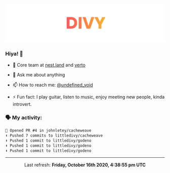
![](https://github.com/divy-work/divy-work/raw/master/assets/divy.png)

### Hiya! 👋

- 🔭 Core team at [nest.land](https://github.com/nestdotland/nest.land) and [verto](https://github.com/useverto/verto)

- 💬 Ask me about anything

- 📫 How to reach me: [@undefined_void](https://instagram.com/divy.exe)

- ⚡ Fun fact: I play guitar, listen to music, enjoy meeting new people, kinda introvert.

### 🗣 My activity:

```
💪 Opened PR #4 in johnletey/cacheweave
⬆️ Pushed 7 commits to littledivy/cacheweave
⬆️ Pushed 1 commit to littledivy/godeno
⬆️ Pushed 1 commit to littledivy/godeno
⬆️ Pushed 1 commit to littledivy/godeno
```

------------
<p align="center">Last refresh: <b>Friday, October 16th 2020, 4:38:55 pm UTC</b></p>
